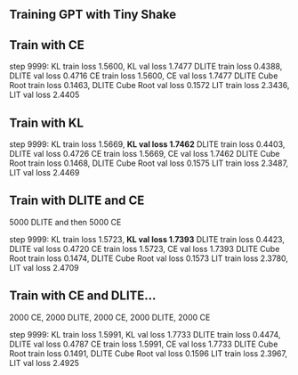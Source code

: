 
## Training GPT with Tiny Shake

## Train with CE

step 9999: KL train loss 1.5600, KL val loss 1.7477
DLITE train loss 0.4388, DLITE val loss 0.4716
CE train loss 1.5600, CE val loss 1.7477
DLITE Cube Root train loss 0.1463, DLITE Cube Root val loss 0.1572
LIT train loss 2.3436, LIT val loss 2.4405

## Train with KL

step 9999: KL train loss 1.5669, **KL val loss 1.7462**
DLITE train loss 0.4403, DLITE val loss 0.4726
CE train loss 1.5669, CE val loss 1.7462
DLITE Cube Root train loss 0.1468, DLITE Cube Root val loss 0.1575
LIT train loss 2.3487, LIT val loss 2.4469


## Train with DLITE and CE

5000 DLITE and then 5000 CE

step 9999: KL train loss 1.5723, **KL val loss 1.7393**
DLITE train loss 0.4423, DLITE val loss 0.4720
CE train loss 1.5723, CE val loss 1.7393
DLITE Cube Root train loss 0.1474, DLITE Cube Root val loss 0.1573
LIT train loss 2.3780, LIT val loss 2.4709

## Train with CE and DLITE...

2000 CE, 2000 DLITE, 2000 CE, 2000 DLITE, 2000 CE


step 9999: KL train loss 1.5991, KL val loss 1.7733
DLITE train loss 0.4474, DLITE val loss 0.4787
CE train loss 1.5991, CE val loss 1.7733
DLITE Cube Root train loss 0.1491, DLITE Cube Root val loss 0.1596
LIT train loss 2.3967, LIT val loss 2.4925

